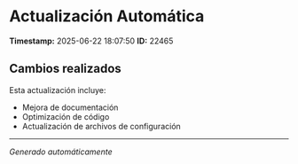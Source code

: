 # Actualización Automática

**Timestamp:** 2025-06-22 18:07:50
**ID:** 22465

## Cambios realizados

Esta actualización incluye:
- Mejora de documentación
- Optimización de código
- Actualización de archivos de configuración

---
*Generado automáticamente*
